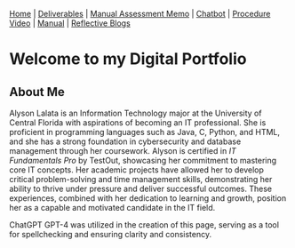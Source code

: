 [Home](index.md) | [Deliverables](deliverables.md) | [Manual Assessment Memo](manual_assessment_memo.md) | [Chatbot](chatbot.md) | [Procedure Video](procedure_video.md) | [Manual](manual.md) | [Reflective Blogs](reflective_blogs.md)

# Welcome to my Digital Portfolio 

## About Me 
Alyson Lalata is an Information Technology major at the University of Central Florida with aspirations of becoming an IT professional. She is proficient in programming languages such as Java, C, Python, and HTML, and she has a strong foundation in cybersecurity and database management through her coursework. Alyson is certified in *IT Fundamentals Pro* by TestOut, showcasing her commitment to mastering core IT concepts. Her academic projects have allowed her to develop critical problem-solving and time management skills, demonstrating her ability to thrive under pressure and deliver successful outcomes. These experiences, combined with her dedication to learning and growth, position her as a capable and motivated candidate in the IT field.

ChatGPT GPT-4 was utilized in the creation of this page, serving as a tool for spellchecking and ensuring clarity and consistency.
